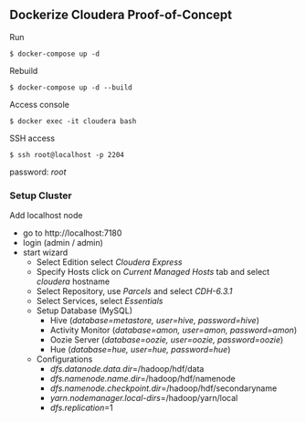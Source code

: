 ## Dockerize Cloudera Proof-of-Concept

Run
```
$ docker-compose up -d 
```
Rebuild
```
$ docker-compose up -d --build 
``` 
Access console 
```
$ docker exec -it cloudera bash
```
SSH access
```
$ ssh root@localhost -p 2204
```
password: _root_

### Setup Cluster 
Add localhost node 
- go to http://localhost:7180
- login (admin / admin)
- start wizard
    - Select Edition select _Cloudera Express_
    - Specify Hosts click on _Current Managed Hosts_ tab and select _cloudera_ hostname
    - Select Repository, use _Parcels_ and select _CDH-6.3.1_
    - Select Services, select _Essentials_
    - Setup Database (MySQL)
        - Hive (_database=metastore, user=hive, password=hive_)
        - Activity Monitor (_database=amon, user=amon, password=amon_)
        - Oozie Server (_database=oozie, user=oozie, password=oozie_)
        - Hue (_database=hue, user=hue, password=hue_)
    - Configurations
        - _dfs.datanode.data.dir_=/hadoop/hdf/data
        - _dfs.namenode.name.dir_=/hadoop/hdf/namenode
        - _dfs.namenode.checkpoint.dir_=/hadoop/hdf/secondaryname
        - _yarn.nodemanager.local-dirs_=/hadoop/yarn/local
        - _dfs.replication_=1



